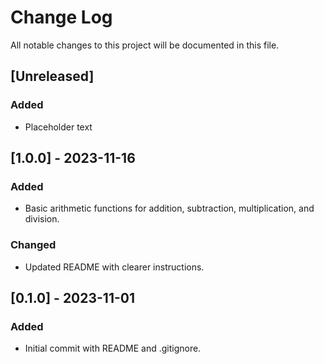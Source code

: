 # Change Log

All notable changes to this project will be documented in this file.

## [Unreleased]

### Added
- Placeholder text

## [1.0.0] - 2023-11-16

### Added
- Basic arithmetic functions for addition, subtraction, multiplication, and division.

### Changed
- Updated README with clearer instructions.

## [0.1.0] - 2023-11-01

### Added
- Initial commit with README and .gitignore.